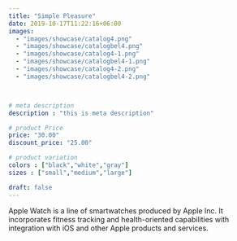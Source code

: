 ```yaml
---
title: "Simple Pleasure"
date: 2019-10-17T11:22:16+06:00
images: 
  - "images/showcase/catalog4.png"
  - "images/showcase/catalogbel4.png"
  - "images/showcase/catalog4-1.png"
  - "images/showcase/catalogbel4-1.png"
  - "images/showcase/catalog4-2.png"
  - "images/showcase/catalogbel4-2.png"



# meta description
description : "this is meta description"

# product Price
price: "30.00"
discount_price: "25.00"

# product variation
colors : ["black","white","gray"]
sizes : ["small","medium","large"]

draft: false
---
```


Apple Watch is a line of smartwatches produced by Apple Inc. It incorporates fitness tracking and health-oriented capabilities with integration with iOS and other Apple products and services.
